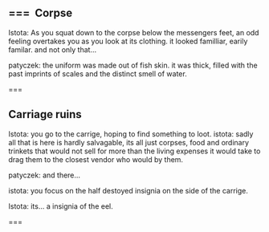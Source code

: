 === 
Corpse
---

Istota: As you squat down to the corpse below the messengers feet, an odd feeling overtakes you as you look at its clothing. it looked familliar, earily familar. and not only that... 

patyczek: the uniform was made out of fish skin. it was thick, filled with the past imprints of scales and the distinct smell of water.

=== 

Carriage ruins
---

Istota: you go to the carrige, hoping to find something to loot.
istota: sadly all that is here is hardly salvagable, its all just corpses, food and ordinary trinkets that would not sell for more than the living expenses it would take to drag them to the closest vendor who would by them.

patyczek: and there...

istota: you focus on the half destoyed insignia on the side of the carrige.

Istota: its... a insignia of the eel.

=== 